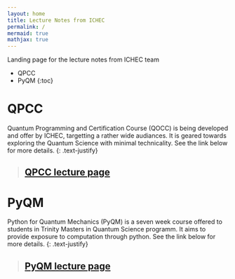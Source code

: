 ```yaml
---
layout: home
title: Lecture Notes from ICHEC
permalink: /
mermaid: true
mathjax: true
---
```


Landing page for the lecture notes from ICHEC team

- QPCC
- PyQM
{:toc}

# QPCC
Quantum Programming and Certification Course (QOCC) is being developed and offer by ICHEC, targetting a rather wide audiances. It is geared towards exploring the Quantum Science with minimal technicality. See the link below for more details.
{: .text-justify}

> ## [QPCC lecture page](qpcc/README.md)

# PyQM
Python for Quantum Mechanics (PyQM) is a seven week course offered to students in Trinity Masters in Quantum Science programm. It aims to provide exposure to computation through python. See the link below for more details.
{: .text-justify}

> ## [PyQM lecture page](pyqm/README.md)

